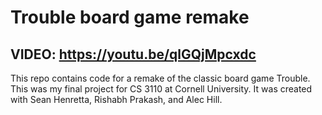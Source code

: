 # Trouble board game remake
## VIDEO: https://youtu.be/qlGQjMpcxdc
This repo contains code for a remake of the classic board game Trouble. This was my final project for CS 3110 at Cornell University. It was created with Sean Henretta, Rishabh Prakash, and Alec Hill.
